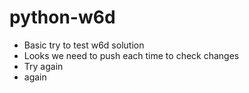 # python-w6d
* Basic try to test w6d solution
* Looks we need to push each time to check changes
* Try again
* again
